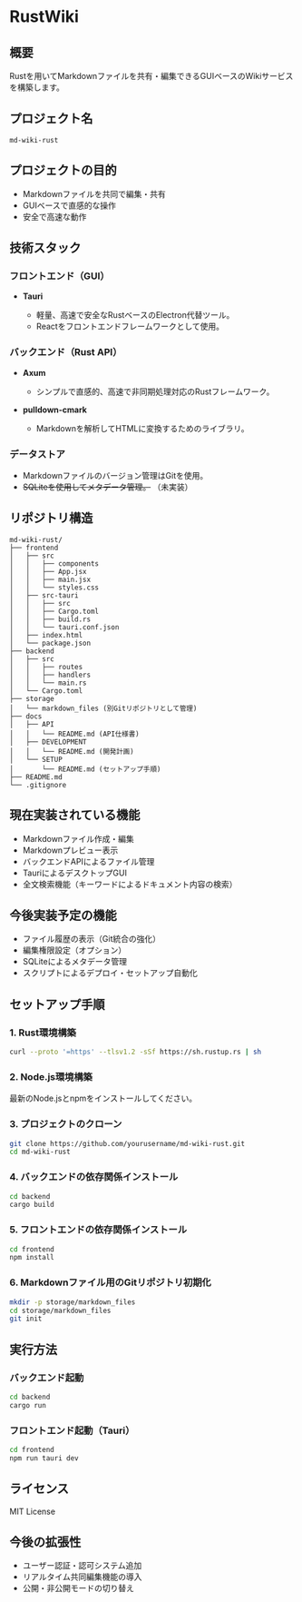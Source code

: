 # RustWiki

## 概要

Rustを用いてMarkdownファイルを共有・編集できるGUIベースのWikiサービスを構築します。

## プロジェクト名

`md-wiki-rust`

## プロジェクトの目的

* Markdownファイルを共同で編集・共有
* GUIベースで直感的な操作
* 安全で高速な動作

## 技術スタック

### フロントエンド（GUI）

* **Tauri**

  * 軽量、高速で安全なRustベースのElectron代替ツール。
  * Reactをフロントエンドフレームワークとして使用。

### バックエンド（Rust API）

* **Axum**

  * シンプルで直感的、高速で非同期処理対応のRustフレームワーク。
* **pulldown-cmark**

  * Markdownを解析してHTMLに変換するためのライブラリ。

### データストア

* Markdownファイルのバージョン管理はGitを使用。
* ~~SQLiteを使用してメタデータ管理。~~ （未実装）

## リポジトリ構造

```
md-wiki-rust/
├── frontend
│   ├── src
│   │   ├── components
│   │   ├── App.jsx
│   │   ├── main.jsx
│   │   └── styles.css
│   ├── src-tauri
│   │   ├── src
│   │   ├── Cargo.toml
│   │   ├── build.rs
│   │   └── tauri.conf.json
│   ├── index.html
│   └── package.json
├── backend
│   ├── src
│   │   ├── routes
│   │   ├── handlers
│   │   └── main.rs
│   └── Cargo.toml
├── storage
│   └── markdown_files (別Gitリポジトリとして管理)
├── docs
│   ├── API
│   │   └── README.md (API仕様書)
│   ├── DEVELOPMENT
│   │   └── README.md (開発計画)
│   └── SETUP
│       └── README.md (セットアップ手順)
├── README.md
└── .gitignore
```

## 現在実装されている機能

* Markdownファイル作成・編集
* Markdownプレビュー表示
* バックエンドAPIによるファイル管理
* TauriによるデスクトップGUI
* 全文検索機能（キーワードによるドキュメント内容の検索）

## 今後実装予定の機能

* ファイル履歴の表示（Git統合の強化）
* 編集権限設定（オプション）
* SQLiteによるメタデータ管理
* スクリプトによるデプロイ・セットアップ自動化

## セットアップ手順

### 1. Rust環境構築

```bash
curl --proto '=https' --tlsv1.2 -sSf https://sh.rustup.rs | sh
```

### 2. Node.js環境構築

最新のNode.jsとnpmをインストールしてください。

### 3. プロジェクトのクローン

```bash
git clone https://github.com/yourusername/md-wiki-rust.git
cd md-wiki-rust
```

### 4. バックエンドの依存関係インストール

```bash
cd backend
cargo build
```

### 5. フロントエンドの依存関係インストール

```bash
cd frontend
npm install
```

### 6. Markdownファイル用のGitリポジトリ初期化

```bash
mkdir -p storage/markdown_files
cd storage/markdown_files
git init
```

## 実行方法

### バックエンド起動

```bash
cd backend
cargo run
```

### フロントエンド起動（Tauri）

```bash
cd frontend
npm run tauri dev
```

## ライセンス

MIT License

## 今後の拡張性

* ユーザー認証・認可システム追加
* リアルタイム共同編集機能の導入
* 公開・非公開モードの切り替え

